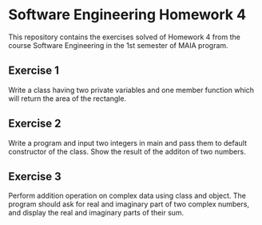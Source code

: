 # Software Engineering Homework 4

This repository contains the exercises solved of Homework 4 from the course Software Engineering in the 1st semester of MAIA program.

## Exercise 1
Write a class having two private variables and one member function which will return the area of the rectangle.

## Exercise 2
Write a program and input two integers in main and pass them to default constructor of the class. Show the result of the additon of two numbers.

## Exercise 3
Perform addition operation on complex data using class and object. The program should ask for real and imaginary part of two complex numbers, and display the real and imaginary parts of their sum.
